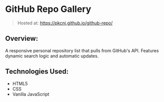 # GitHub Repo Gallery
> Hosted at: https://pkcnj.github.io/github-repo/

## Overview:
A responsive personal repository list that pulls from GitHub's API. Features dynamic search logic and automatic updates.

## Technologies Used:
- HTML5
- CSS
- Vanilla JavaScript

